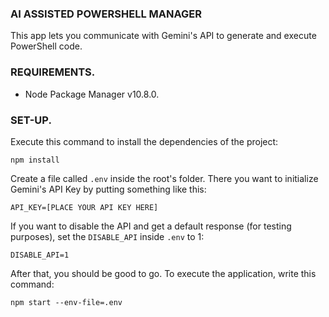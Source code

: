 ### AI ASSISTED POWERSHELL MANAGER

This app lets you communicate with Gemini's API to generate and execute PowerShell code.

### REQUIREMENTS.

- Node Package Manager v10.8.0.

### SET-UP.

Execute this command to install the dependencies of the project:

```npm install```

Create a file called ```.env``` inside the root's folder. There you want to initialize Gemini's API Key by putting something like this:

```API_KEY=[PLACE YOUR API KEY HERE]```

If you want to disable the API and get a default response (for testing purposes), set the ```DISABLE_API``` inside ```.env``` to 1:

```DISABLE_API=1```

After that, you should be good to go. To execute the application, write this command:

```npm start --env-file=.env```